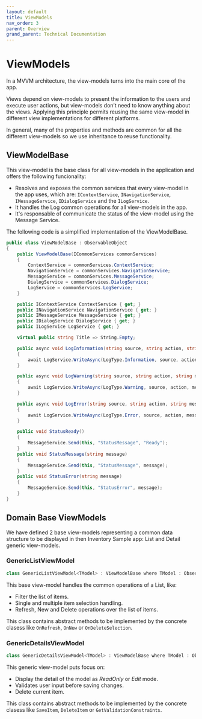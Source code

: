 ```yaml
---
layout: default
title: ViewModels
nav_order: 3
parent: Overview
grand_parent: Technical Documentation
---
```


# ViewModels

In a MVVM architecture, the view-models turns into the main core of the app.

Views depend on view-models to present the information to the users and execute user actions, but view-models don’t need to know anything about the views. Applying this principle permits reusing the same view-model in different view implementations for different platforms.

In general, many of the properties and methods are common for all the different view-models so we use inheritance to reuse functionality.

## ViewModelBase

This view-model is the base class for all view-models in the application and offers the following funcionality:

- Resolves and exposes the common services that every view-model in the app uses, which are: `IContextService`, `INavigationService`, `IMessageService`, `IDialogService` and the `ILogService`. 
- It handles the Log common operations for all view-models in the app.
- It's responsable of communicate the status of the view-model using the Message Service.

The following code is a simplified implementation of the ViewModelBase.

```csharp
public class ViewModelBase : ObservableObject
{
    public ViewModelBase(ICommonServices commonServices)
    {
        ContextService = commonServices.ContextService;
        NavigationService = commonServices.NavigationService;
        MessageService = commonServices.MessageService;
        DialogService = commonServices.DialogService;
        LogService = commonServices.LogService;
    }

    public IContextService ContextService { get; }
    public INavigationService NavigationService { get; }
    public IMessageService MessageService { get; }
    public IDialogService DialogService { get; }
    public ILogService LogService { get; }

    virtual public string Title => String.Empty;

    public async void LogInformation(string source, string action, string message, string description)
    {
        await LogService.WriteAsync(LogType.Information, source, action, message, description);
    }

    public async void LogWarning(string source, string action, string message, string description)
    {
        await LogService.WriteAsync(LogType.Warning, source, action, message, description);
    }

    public async void LogError(string source, string action, string message, string description)
    {
        await LogService.WriteAsync(LogType.Error, source, action, message, description);
    }

    public void StatusReady()
    {
        MessageService.Send(this, "StatusMessage", "Ready");
    }
    public void StatusMessage(string message)
    {
        MessageService.Send(this, "StatusMessage", message);
    }
    public void StatusError(string message)
    {
        MessageService.Send(this, "StatusError", message);
    }
}
```

## Domain Base ViewModels

We have defined 2 base view-models representing a common data structure to be displayed in then Inventory Sample app: List and Detail generic view-models.

### GenericListViewModel

```csharp
class GenericListViewModel<TModel> : ViewModelBase where TModel : ObservableObject
```
This base view-model handles the common operations of a List, like:
- Filter the list of items.
- Single and multiple item selection handling.
- Refresh, New and Delete operations over the list of items.

This class contains abstract methods to be implemented by the concrete clasess like `OnRefresh`, `OnNew` or `OnDeleteSelection`.

### GenericDetailsViewModel

 ```csharp
 class GenericDetailsViewModel<TModel> : ViewModelBase where TModel : ObservableObject, new()
 ```
This generic view-model puts focus on:

- Display the detail of the model as *ReadOnly* or *Edit* mode.
- Validates user input before saving changes.
- Delete current item.

This class contains abstract methods to be implemented by the concrete clasess like `SaveItem`, `DeleteItem` or `GetValidationConstraints`.
